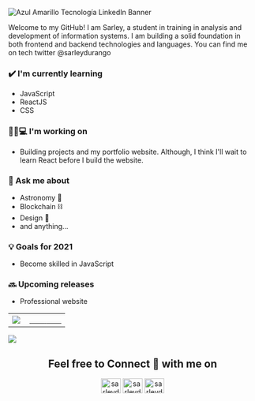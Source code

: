 ![Azul Amarillo Tecnología LinkedIn Banner](https://user-images.githubusercontent.com/52586225/119413746-ea3d8400-bcb3-11eb-969c-fb40ae5bd7ae.png)


Welcome to my GitHub! I am Sarley, a student in training in analysis and development of information systems. I am building a solid foundation in both frontend and backend technologies and languages. You can find me on tech twitter @sarleydurango

### ✔️ I'm currently learning
- JavaScript
- ReactJS
- CSS

### 👦🏽💻 I'm working on
- Building projects and my portfolio website. Although, I think I'll wait to learn React before I build the website.

### 💭 Ask me about
- Astronomy 🔭
- Blockchain ⛓
- Design 🎨
- and anything...

### 💡 Goals for 2021
- Become skilled in JavaScript

### 🔜 Upcoming releases
- Professional website
<table width="100%"  border="0" cellpadding="0" cellspacing="0">
  <tr>
    <td align="center">
      <img align="left" src="https://github-readme-stats.vercel.app/api?username=sarleydurango&show_icons=true&theme=dracula" />
    </td>
    <td align="center">
      <a href="https://sarleydurango.com">
        <span>&nbsp;&nbsp;&nbsp;&nbsp;&nbsp;&nbsp;&nbsp;</span>
        <span>&nbsp;&nbsp;&nbsp;&nbsp;&nbsp;&nbsp;&nbsp;</span>
    </td>
  </tr>
</table>
<a href="https://github.com/sarleydurango">
  <img src="https://github-readme-stats.vercel.app/api/top-langs/?username=sarleydurango&layout=compact" />
</a>
<h2 align="center">Feel free to Connect 👥 with me on</h2>
<p align="center">
<a href="https://instagram.com/sarleydurango" target="blank"><img align="center" src="https://cdn.jsdelivr.net/npm/simple-icons@3.0.1/icons/instagram.svg" alt="sarleydurango" height="30" width="40" /></a>
<a href="https://twitter.com/sarleydurango" target="blank"><img align="center" src="https://cdn.jsdelivr.net/npm/simple-icons@3.0.1/icons/twitter.svg" alt="sarleydurango" height="30" width="40" /></a>
<a href="https://linkedin.com/in/sarleydurango" target="blank"><img align="center" src="https://cdn.jsdelivr.net/npm/simple-icons@3.0.1/icons/linkedin.svg" alt="sarleydurango" height="30" width="40" /></a>
</p>
